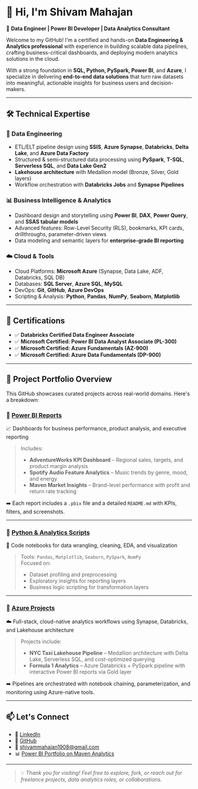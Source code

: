 # 👋 Hi, I'm Shivam Mahajan

🎯 **Data Engineer | Power BI Developer | Data Analytics Consultant**

Welcome to my GitHub! I'm a certified and hands-on **Data Engineering & Analytics professional** with experience in building scalable data pipelines, crafting business-critical dashboards, and deploying modern analytics solutions in the cloud.

With a strong foundation in **SQL, Python, PySpark, Power BI**, and **Azure**, I specialize in delivering **end-to-end data solutions** that turn raw datasets into meaningful, actionable insights for business users and decision-makers.

---

## 🛠️ Technical Expertise

### 🔷 Data Engineering
- ETL/ELT pipeline design using **SSIS**, **Azure Synapse**, **Databricks**, **Delta Lake**, and **Azure Data Factory**
- Structured & semi-structured data processing using **PySpark**, **T-SQL**, **Serverless SQL**, and **Data Lake Gen2**
- **Lakehouse architecture** with Medallion model (Bronze, Silver, Gold layers)
- Workflow orchestration with **Databricks Jobs** and **Synapse Pipelines**

### 📊 Business Intelligence & Analytics
- Dashboard design and storytelling using **Power BI**, **DAX**, **Power Query**, and **SSAS tabular models**
- Advanced features: Row-Level Security (RLS), bookmarks, KPI cards, drillthroughs, parameter-driven views
- Data modeling and semantic layers for **enterprise-grade BI reporting**

### ☁️ Cloud & Tools
- Cloud Platforms: **Microsoft Azure** (Synapse, Data Lake, ADF, Databricks, SQL DB)
- Databases: **SQL Server**, **Azure SQL**, **MySQL**
- DevOps: **Git**, **GitHub**, **Azure DevOps**
- Scripting & Analysis: **Python**, **Pandas**, **NumPy**, **Seaborn**, **Matplotlib**

---

## 🧠 Certifications

- ✅ **Databricks Certified Data Engineer Associate**  
- ✅ **Microsoft Certified: Power BI Data Analyst Associate (PL-300)**  
- ✅ **Microsoft Certified: Azure Fundamentals (AZ-900)**  
- ✅ **Microsoft Certified: Azure Data Fundamentals (DP-900)**  

---

## 📂 Project Portfolio Overview

This GitHub showcases curated projects across real-world domains. Here's a breakdown:

### 🔹 [Power BI Reports](https://github.com/shivam1908/powerBI-Reporting)
📈 Dashboards for business performance, product analysis, and executive reporting  
> Includes:  
> - **AdventureWorks KPI Dashboard** – Regional sales, targets, and product margin analysis  
> - **Spotify Audio Feature Analytics** – Music trends by genre, mood, and energy  
> - **Maven Market Insights** – Brand-level performance with profit and return rate tracking

➡️ Each report includes a `.pbix` file and a detailed `README.md` with KPIs, filters, and screenshots.

---

### 🔹 [Python & Analytics Scripts](https://github.com/shivam1908?tab=repositories&q=python)
🧪 Code notebooks for data wrangling, cleaning, EDA, and visualization  
> Tools: `Pandas`, `Matplotlib`, `Seaborn`, `PySpark`, `NumPy`  
> Focused on:  
> - Dataset profiling and preprocessing  
> - Exploratory insights for reporting layers  
> - Business logic scripting for transformation layers

---

### 🔹 [Azure Projects](https://github.com/shivam1908?tab=repositories&q=azure)
☁️ Full-stack, cloud-native analytics workflows using Synapse, Databricks, and Lakehouse architecture  
> Projects include:  
> - **NYC Taxi Lakehouse Pipeline** – Medallion architecture with Delta Lake, Serverless SQL, and cost-optimized querying  
> - **Formula 1 Analytics** – Azure Databricks + PySpark pipeline with interactive Power BI reports via Gold layer

➡️ Pipelines are orchestrated with notebook chaining, parameterization, and monitoring using Azure-native tools.

---


## 📫 Let's Connect

- 🔗 [LinkedIn](https://www.linkedin.com/in/shivam2212/)
- 🐙 [GitHub](https://github.com/shivam1908)
- 📧 [shivammahajan1908@gmail.com](mailto:shivammahajan1908@gmail.com)
- 📊 [Power BI Portfolio on Maven Analytics](https://mavenanalytics.io/profile/shivam1908)

---

> 💡 _Thank you for visiting! Feel free to explore, fork, or reach out for freelance projects, data analytics roles, or collaborations._
